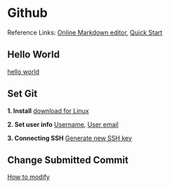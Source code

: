 # Github 

Reference Links: 
[Online Markdown editor](https://stackedit.io/),
[Quick Start](https://docs.github.com/en/get-started/quickstart)

## Hello World
[hello world](https://docs.github.com/en/get-started/quickstart/hello-world)

## Set Git 

**1. Install**
	[download for Linux](https://git-scm.com/download/linux)
	
**2. Set user info**
	[Username](https://docs.github.com/en/get-started/getting-started-with-git/setting-your-username-in-git),
	[User email](https://docs.github.com/en/account-and-profile/setting-up-and-managing-your-personal-account-on-github/managing-email-preferences/setting-your-commit-email-address)

**3. Connecting SSH**
[Generate new SSH key](https://docs.github.com/en/authentication/connecting-to-github-with-ssh/generating-a-new-ssh-key-and-adding-it-to-the-ssh-agent)

## Change Submitted Commit
 [How to modify](https://docs.github.com/en/pull-requests/committing-changes-to-your-project/creating-and-editing-commits/changing-a-commit-message)
